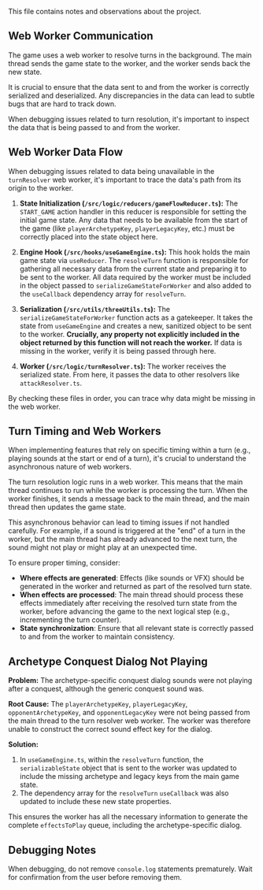 This file contains notes and observations about the project.

## Web Worker Communication

The game uses a web worker to resolve turns in the background. The main thread sends the game state to the worker, and the worker sends back the new state.

It is crucial to ensure that the data sent to and from the worker is correctly serialized and deserialized. Any discrepancies in the data can lead to subtle bugs that are hard to track down.

When debugging issues related to turn resolution, it's important to inspect the data that is being passed to and from the worker.

## Web Worker Data Flow

When debugging issues related to data being unavailable in the `turnResolver` web worker, it's important to trace the data's path from its origin to the worker.

1.  **State Initialization (`/src/logic/reducers/gameFlowReducer.ts`):** The `START_GAME` action handler in this reducer is responsible for setting the initial game state. Any data that needs to be available from the start of the game (like `playerArchetypeKey`, `playerLegacyKey`, etc.) must be correctly placed into the state object here.

2.  **Engine Hook (`/src/hooks/useGameEngine.ts`):** This hook holds the main game state via `useReducer`. The `resolveTurn` function is responsible for gathering all necessary data from the current state and preparing it to be sent to the worker. All data required by the worker must be included in the object passed to `serializeGameStateForWorker` and also added to the `useCallback` dependency array for `resolveTurn`.

3.  **Serialization (`/src/utils/threeUtils.ts`):** The `serializeGameStateForWorker` function acts as a gatekeeper. It takes the state from `useGameEngine` and creates a new, sanitized object to be sent to the worker. **Crucially, any property not explicitly included in the object returned by this function will not reach the worker.** If data is missing in the worker, verify it is being passed through here.

4.  **Worker (`/src/logic/turnResolver.ts`):** The worker receives the serialized state. From here, it passes the data to other resolvers like `attackResolver.ts`.

By checking these files in order, you can trace why data might be missing in the web worker.

## Turn Timing and Web Workers

When implementing features that rely on specific timing within a turn (e.g., playing sounds at the start or end of a turn), it's crucial to understand the asynchronous nature of web workers.

The turn resolution logic runs in a web worker. This means that the main thread continues to run while the worker is processing the turn. When the worker finishes, it sends a message back to the main thread, and the main thread then updates the game state.

This asynchronous behavior can lead to timing issues if not handled carefully. For example, if a sound is triggered at the "end" of a turn in the worker, but the main thread has already advanced to the next turn, the sound might not play or might play at an unexpected time.

To ensure proper timing, consider:

*   **Where effects are generated**: Effects (like sounds or VFX) should be generated in the worker and returned as part of the resolved turn state.
*   **When effects are processed**: The main thread should process these effects immediately after receiving the resolved turn state from the worker, before advancing the game to the next logical step (e.g., incrementing the turn counter).
*   **State synchronization**: Ensure that all relevant state is correctly passed to and from the worker to maintain consistency.

## Archetype Conquest Dialog Not Playing

**Problem:** The archetype-specific conquest dialog sounds were not playing after a conquest, although the generic conquest sound was.

**Root Cause:** The `playerArchetypeKey`, `playerLegacyKey`, `opponentArchetypeKey`, and `opponentLegacyKey` were not being passed from the main thread to the turn resolver web worker. The worker was therefore unable to construct the correct sound effect key for the dialog.

**Solution:**
1.  In `useGameEngine.ts`, within the `resolveTurn` function, the `serializableState` object that is sent to the worker was updated to include the missing archetype and legacy keys from the main game state.
2.  The dependency array for the `resolveTurn` `useCallback` was also updated to include these new state properties.

This ensures the worker has all the necessary information to generate the complete `effectsToPlay` queue, including the archetype-specific dialog.

## Debugging Notes

When debugging, do not remove `console.log` statements prematurely. Wait for confirmation from the user before removing them.